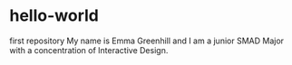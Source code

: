 # hello-world
first repository
My name is Emma Greenhill and I am a junior SMAD Major with a concentration of Interactive Design. 
